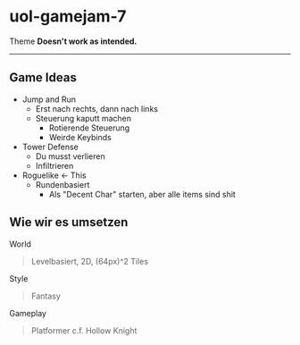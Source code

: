 # uol-gamejam-7

Theme **Doesn't work as intended.**

---

## Game Ideas

- Jump and Run
  - Erst nach rechts, dann nach links
  - Steuerung kaputt machen
    - Rotierende Steuerung
    - Weirde Keybinds
- Tower Defense
  - Du musst verlieren
  - Infiltrieren
- Roguelike <- This
  - Rundenbasiert
    - Als "Decent Char" starten, aber alle items sind shit

## Wie wir es umsetzen

World
> Levelbasiert, 2D, (64px)^2 Tiles

Style
> Fantasy

Gameplay
> Platformer c.f. Hollow Knight
